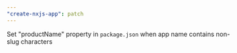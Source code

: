 ```yaml
---
"create-nxjs-app": patch
---
```


Set "productName" property in `package.json` when app name contains non-slug characters

